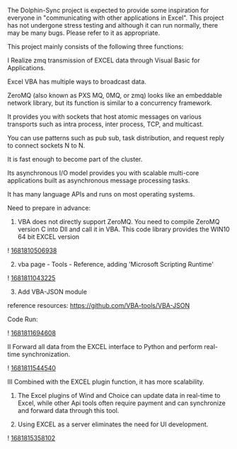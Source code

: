 The Dolphin-Sync project is expected to provide some inspiration for everyone in "communicating with other applications in Excel". This project has not undergone stress testing and although it can run normally, there may be many bugs. Please refer to it as appropriate.

This project mainly consists of the following three functions:

I Realize zmq transmission of EXCEL data through Visual Basic for Applications.

Excel VBA has multiple ways to broadcast data.


ZeroMQ (also known as PXS MQ, 0MQ, or zmq) looks like an embeddable network library, but its function is similar to a concurrency framework.



It provides you with sockets that host atomic messages on various transports such as intra process, inter process, TCP, and multicast.



You can use patterns such as pub sub, task distribution, and request reply to connect sockets N to N.



It is fast enough to become part of the cluster.



Its asynchronous I/O model provides you with scalable multi-core applications built as asynchronous message processing tasks.



It has many language APIs and runs on most operating systems.



Need to prepare in advance:

1. VBA does not directly support ZeroMQ. You need to compile ZeroMQ version C into Dll and call it in VBA. This code library provides the WIN10 64 bit EXCEL version



! [1681810506938]( https://user-images.githubusercontent.com/24450492/232736279-f90e1ec8-f526-4af5-a249-1fbece6c8816.png )



2. vba page - Tools - Reference, adding 'Microsoft Scripting Runtime'



! [1681811043225]( https://user-images.githubusercontent.com/24450492/232738842-18e4bf5c-ad24-4ddc-8e7c-ea664f825d1c.png )



3. Add VBA-JSON module

reference resources: https://github.com/VBA-tools/VBA-JSON



Code Run:



! [1681811694608]( https://user-images.githubusercontent.com/24450492/232741625-bb970134-54ab-4f60-84a4-8522a60fb74c.png )




II Forward all data from the EXCEL interface to Python and perform real-time synchronization.



! [1681811544540]( https://user-images.githubusercontent.com/24450492/232740930-d15e05a0-8f5f-4289-9dca-ac406294eb4a.png )



III Combined with the EXCEL plugin function, it has more scalability.



1. The Excel plugins of Wind and Choice can update data in real-time to Excel, while other Api tools often require payment and can synchronize and forward data through this tool.

2. Using EXCEL as a server eliminates the need for UI development.



! [1681815358102]( https://user-images.githubusercontent.com/24450492/232756542-eff3caca-04d5-4c2d-b003-2f7f08574348.png )
